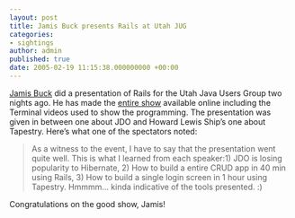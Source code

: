```yaml
---
layout: post
title: Jamis Buck presents Rails at Utah JUG
categories:
- sightings
author: admin
published: true
date: 2005-02-19 11:15:38.000000000 +00:00
---
```

<p><a href="http://jamis.jamisbuck.org/">Jamis Buck</a> did a presentation of Rails for the Utah Java Users Group two nights ago. He has made the <a href="http://ruby.jamisbuck.org/ujug-presentation/Ruby%20on%20Rails.html">entire show</a> available online including the Terminal videos used to show the programming. The presentation was given in between one about <span class="caps">JDO</span> and Howard Lewis Ship&#8217;s one about Tapestry. Here&#8217;s what one of the spectators noted:</p>
<blockquote>As a witness to the event, I have to say that the presentation went quite well. This is what I learned from each speaker:1) <span class="caps">JDO</span> is losing popularity to Hibernate, 2) How to build a entire <span class="caps">CRUD</span> app in 40 min using Rails, 3) How to build a single login screen in 1 hour using Tapestry. Hmmmm&#8230; kinda indicative of the tools presented. :)</blockquote>
<p>Congratulations on the good show, Jamis!</p>